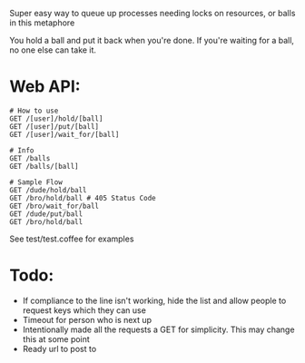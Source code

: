 Super easy way to queue up processes needing locks on resources, or balls in this metaphore

You hold a ball and put it back when you're done. If you're waiting for a ball, no one else can take it.

Web API:
========
```
# How to use
GET /[user]/hold/[ball]
GET /[user]/put/[ball]
GET /[user]/wait_for/[ball]

# Info
GET /balls
GET /balls/[ball]

# Sample Flow
GET /dude/hold/ball
GET /bro/hold/ball # 405 Status Code
GET /bro/wait_for/ball
GET /dude/put/ball
GET /bro/hold/ball

```

See test/test.coffee for examples


Todo:
=====
- If compliance to the line isn't working, hide the list and allow people to request keys which they can use
- Timeout for person who is next up
- Intentionally made all the requests a GET for simplicity. This may change this at some point
- Ready url to post to
